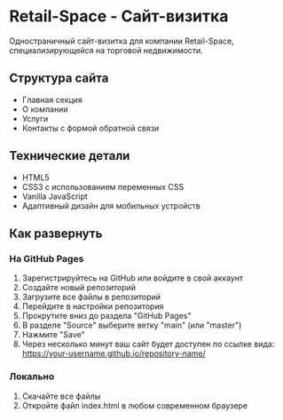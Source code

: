 # Retail-Space - Сайт-визитка

Одностраничный сайт-визитка для компании Retail-Space, специализирующейся на торговой недвижимости.

## Структура сайта

- Главная секция
- О компании
- Услуги
- Контакты с формой обратной связи

## Технические детали

- HTML5
- CSS3 с использованием переменных CSS
- Vanilla JavaScript
- Адаптивный дизайн для мобильных устройств

## Как развернуть

### На GitHub Pages

1. Зарегистрируйтесь на GitHub или войдите в свой аккаунт
2. Создайте новый репозиторий
3. Загрузите все файлы в репозиторий
4. Перейдите в настройки репозитория
5. Прокрутите вниз до раздела "GitHub Pages"
6. В разделе "Source" выберите ветку "main" (или "master")
7. Нажмите "Save"
8. Через несколько минут ваш сайт будет доступен по ссылке вида: https://your-username.github.io/repository-name/

### Локально

1. Скачайте все файлы
2. Откройте файл index.html в любом современном браузере